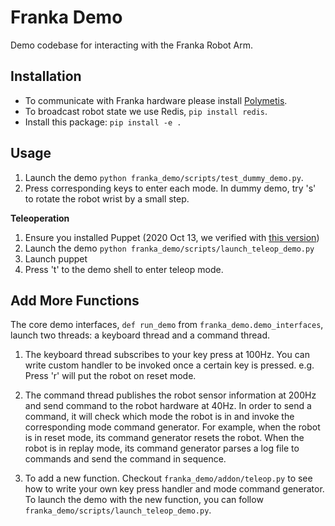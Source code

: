 # Franka Demo

Demo codebase for interacting with the Franka Robot Arm.

## Installation

- To communicate with Franka hardware please install [Polymetis](https://github.com/facebookresearch/fairo/tree/main/polymetis).
- To broadcast robot state we use Redis, `pip install redis`.
- Install this package: `pip install -e .`

## Usage

1. Launch the demo `python franka_demo/scripts/test_dummy_demo.py`.
2. Press corresponding keys to enter each mode. In dummy demo, try 's' to rotate the robot wrist by a small step.


**Teleoperation**

1. Ensure you installed Puppet (2020 Oct 13, we verified with [this version](https://github.com/vikashplus/puppet/tree/dac2c8cfe6a32259b36e355b4807ad7a2c060344))
2. Launch the demo `python franka_demo/scripts/launch_teleop_demo.py`
3. Launch puppet
3. Press 't' to the demo shell to enter teleop mode.

## Add More Functions

The core demo interfaces, `def run_demo` from `franka_demo.demo_interfaces`, launch two threads: a keyboard thread and a command thread.

1. The keyboard thread subscribes to your key press at 100Hz. You can write custom
handler to be invoked once a certain key is pressed. e.g. Press 'r' will put the robot on reset mode.

2. The command thread publishes the robot sensor information at 200Hz and send
command to the robot hardware at 40Hz. In order to send a command, it will check
which mode the robot is in and invoke the corresponding mode command generator.
For example, when the robot is in reset mode, its command generator resets the robot.
When the robot is in replay mode, its command generator parses a log file to commands and send the command in sequence.

3. To add a new function. Checkout `franka_demo/addon/teleop.py` to see how to
write your own key press handler and mode command generator. To launch the demo
with the new function, you can follow `franka_demo/scripts/launch_teleop_demo.py`.